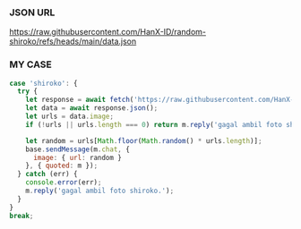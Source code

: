 ### JSON URL
https://raw.githubusercontent.com/HanX-ID/random-shiroko/refs/heads/main/data.json

### MY CASE
```javascript
case 'shiroko': {
  try {
    let response = await fetch('https://raw.githubusercontent.com/HanX-ID/random-shiroko/refs/heads/main/data.json');
    let data = await response.json();
    let urls = data.image;
    if (!urls || urls.length === 0) return m.reply('gagal ambil foto shiroko.');

    let random = urls[Math.floor(Math.random() * urls.length)];
    base.sendMessage(m.chat, {
      image: { url: random } 
    }, { quoted: m });
  } catch (err) {
    console.error(err);
    m.reply('gagal ambil foto shiroko.');
  }
}
break;
```
